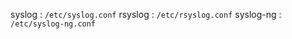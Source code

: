 
syslog : ```/etc/syslog.conf```
rsyslog : ```/etc/rsyslog.conf```
syslog-ng : ```/etc/syslog-ng.conf```